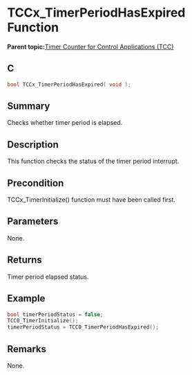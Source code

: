 # TCCx\_TimerPeriodHasExpired Function

**Parent topic:**[Timer Counter for Control Applications \(TCC\)](GUID-CCA150A8-2C66-40B2-9C35-D7F3473720AE.md)

## C

```c
bool TCCx_TimerPeriodHasExpired( void );
```

## Summary

Checks whether timer period is elapsed.

## Description

This function checks the status of the timer period interrupt.

## Precondition

TCCx\_TimerInitialize\(\) function must have been called first.

## Parameters

None.

## Returns

Timer period elapsed status.

## Example

```c
bool timerPeriodStatus = false;
TCC0_TimerInitialize();
timerPeriodStatus = TCC0_TimerPeriodHasExpired();
```

## Remarks

None.


